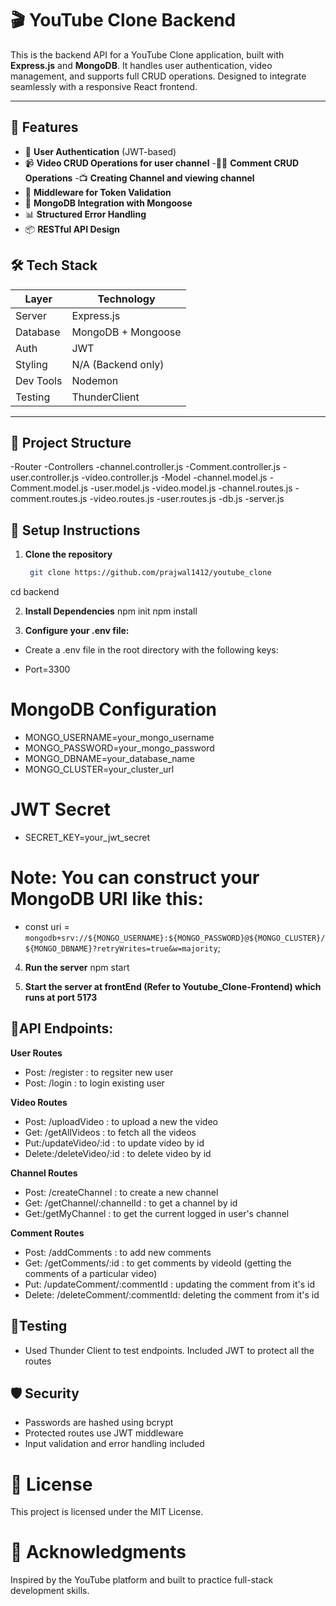 # 🎬 YouTube Clone Backend

This is the backend API for a YouTube Clone application, built with **Express.js** and **MongoDB**. It handles user authentication, video management, and supports full CRUD operations. Designed to integrate seamlessly with a responsive React frontend.

---

## 🚀 Features

- 🔐 **User Authentication** (JWT-based)
- 📹 **Video CRUD Operations for user channel**
  -🧑‍💬 **Comment CRUD Operations**
  -📺 **Creating Channel and viewing channel**
- 🧠 **Middleware for Token Validation**
- 📁 **MongoDB Integration with Mongoose**
- 📊 **Structured Error Handling**
- 📦 **RESTful API Design**

## 🛠️ Tech Stack

| Layer     | Technology         |
| --------- | ------------------ |
| Server    | Express.js         |
| Database  | MongoDB + Mongoose |
| Auth      | JWT                |
| Styling   | N/A (Backend only) |
| Dev Tools | Nodemon            |
| Testing   | ThunderClient      |

---

## 📂 Project Structure

-Router
-Controllers
-channel.controller.js
-Comment.controller.js
-user.controller.js
-video.controller.js
-Model
-channel.model.js
-Comment.model.js
-user.model.js
-video.model.js
-channel.routes.js
-comment.routes.js
-video.routes.js
-user.routes.js
-db.js
-server.js

## 🔧 Setup Instructions

1. **Clone the repository**
   ```bash
    git clone https://github.com/prajwal1412/youtube_clone
   ```

cd backend

2. **Install Dependencies**
   npm init
   npm install

3. **Configure your .env file:**

- Create a .env file in the root directory with the following keys:

- Port=3300

# MongoDB Configuration

- MONGO_USERNAME=your_mongo_username
- MONGO_PASSWORD=your_mongo_password
- MONGO_DBNAME=your_database_name
- MONGO_CLUSTER=your_cluster_url

# JWT Secret

- SECRET_KEY=your_jwt_secret

# Note: You can construct your MongoDB URI like this:

- const uri = `mongodb+srv://${MONGO_USERNAME}:${MONGO_PASSWORD}@${MONGO_CLUSTER}/${MONGO_DBNAME}?retryWrites=true&w=majority`;

4. **Run the server**
   npm start

5. **Start the server at frontEnd (Refer to Youtube_Clone-Frontend) which runs at port 5173**

## 📡API Endpoints:

**User Routes**

- Post: /register : to regsiter new user
- Post: /login : to login existing user

**Video Routes**

- Post: /uploadVideo : to upload a new the video
- Get: /getAllVideos : to fetch all the videos
- Put:/updateVideo/:id : to update video by id
- Delete:/deleteVideo/:id : to delete video by id

**Channel Routes**

- Post: /createChannel : to create a new channel
- Get: /getChannel/:channelId : to get a channel by id
- Get:/getMyChannel : to get the current logged in user's channel

**Comment Routes**

- Post: /addComments : to add new comments
- Get: /getComments/:id : to get comments by videoId (getting the comments of a particular video)
- Put: /updateComment/:commentId : updating the comment from it's id
- Delete: /deleteComment/:commentId: deleting the comment from it's id

## 🧪Testing

- Used Thunder Client to test endpoints. Included JWT to protect all the routes

## 🛡️ Security

- Passwords are hashed using bcrypt
- Protected routes use JWT middleware
- Input validation and error handling included

# 📄 License

This project is licensed under the MIT License.

# 🙌 Acknowledgments

Inspired by the YouTube platform and built to practice full-stack development skills.
